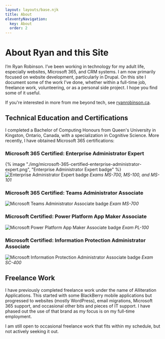 ```yaml
---
layout: layouts/base.njk
title: About
eleventyNavigation:
  key: About
  order: 2
---
```


# About Ryan and this Site

I’m Ryan Robinson. I’ve been working in technology for my adult life, especially websites, Microsoft 365, and CRM systems. I am now primarily focused on website development, particularly in Drupal. On this site I document some of the work I’ve done, whether within a full-time job, freelance work, volunteering, or as a personal side project. I hope you find some of it useful.

If you're interested in more from me beyond tech, see [ryanrobinson.ca](https://ryanrobinson.ca).

## Technical Education and Certifications

I completed a Bachelor of Computing Honours from Queen's University in Kingston, Ontario, Canada, with a specialization in Cognitive Science. More recently, I have obtained Microsoft 365 certifications:

### Microsoft 365 Certified: Enterprise Administrator Expert

{% image "./img/microsoft-365-certified-enterprise-administrator-expert.png", "Enterprise Administrator Expert badge" %}
![Enterprise Administrator Expert badge](/img/microsoft-365-certified-enterprise-administrator-expert.png "Enterprise Administrator badge")
_Exams MS-700, MS-100, and MS-101_

### Microsoft 365 Certified: Teams Administrator Associate

![Microsoft Teams Administrator Associate badge](/img/microsoft-365-certified-teams-administrator-associate.png "Teams Administrator badge")
_Exam MS-700_

### Microsoft Certified: Power Platform App Maker Associate

![Microsoft Power Platform App Maker Associate badge](/img/microsoft-certified-power-platform-app-maker-associate.png "Power Platform App Maker badge")
_Exam PL-100_

### Microsoft Certified: Information Protection Administrator Associate

![Microsoft Information Protection Administrator Associate badge](/img/microsoft-certified-information-protection-administrator-associate.png "Information Protection Administrator badge")
_Exam SC-400_

## Freelance Work

I have previously completed freelance work under the name of Alliteration Applications. This started with some BlackBerry mobile applications but progressed to websites (mostly WordPress), email migrations, Microsoft 365 support, and occasional other bits and pieces of IT support.
I have phased out the use of that brand as my focus is on my full-time employment.

I am still open to occasional freelance work that fits within my schedule, but not actively seeking it out.
